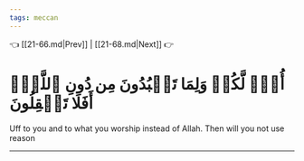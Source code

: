 ```yaml
---
tags: meccan
---
```


👈 [[21-66.md|Prev]] | [[21-68.md|Next]] 👉

# أُفّٖ لَّكُمۡ وَلِمَا تَعۡبُدُونَ مِن دُونِ ٱللَّهِۚ أَفَلَا تَعۡقِلُونَ

Uff to you and to what you worship instead of Allah. Then will you not use reason

---

